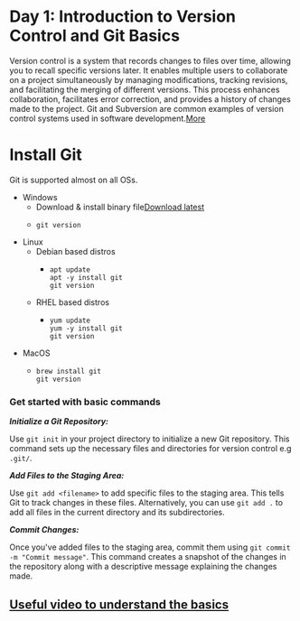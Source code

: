 # **Day 1: Introduction to Version Control and Git Basics**
Version control is a system that records changes to files over time, allowing you to recall specific versions later. It enables multiple users to collaborate on a project simultaneously by managing modifications, tracking revisions, and facilitating the merging of different versions. This process enhances collaboration, facilitates error correction, and provides a history of changes made to the project. Git and Subversion are common examples of version control systems used in software development.[More](https://www.perforce.com/blog/vcs/what-is-version-control)

# Install Git
Git is supported almost on all OSs.
+ Windows
  - Download & install binary file[Download latest](https://github.com/git-for-windows/git/releases/download/v2.43.0.windows.1/Git-2.43.0-64-bit.exe)
  - ```
    git version
    ```
+ Linux
  - Debian based distros
    - ```
      apt update
      apt -y install git
      git version
      ```
  - RHEL based distros
    - ```
      yum update
      yum -y install git
      git version
      ```
+ MacOS
  - ```
    brew install git
    git version
    ```
### Get started with basic commands
_**Initialize a Git Repository:**_

Use `git init` in your project directory to initialize a new Git repository. This command sets up the necessary files and directories for version control e.g `.git/`.

_**Add Files to the Staging Area:**_

Use `git add <filename>` to add specific files to the staging area. This tells Git to track changes in these files.
Alternatively, you can use `git add .` to add all files in the current directory and its subdirectories.

_**Commit Changes:**_

Once you've added files to the staging area, commit them using `git commit -m "Commit message"`. This command creates a snapshot of the changes in the repository along with a descriptive message explaining the changes made.

## [Useful video to understand the basics]([https://youtu.be/0chZFIZLR_0](https://youtu.be/e9lnsKot_SQ)https://youtu.be/e9lnsKot_SQ)
